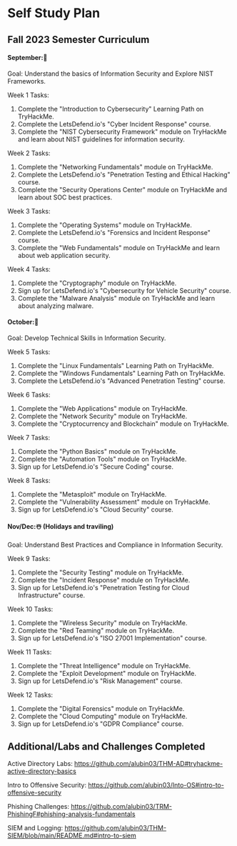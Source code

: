 
# Self Study Plan
 <p align="center">
  
## Fall 2023 Semester Curriculum 

#### September:🍂
Goal: Understand the basics of Information Security and Explore NIST Frameworks.

Week 1 Tasks:
1. Complete the "Introduction to Cybersecurity" Learning Path on TryHackMe.
2. Complete the LetsDefend.io's "Cyber Incident Response" course.
3. Complete the "NIST Cybersecurity Framework" module on TryHackMe and learn about NIST guidelines for information security.

Week 2 Tasks:
1. Complete the "Networking Fundamentals" module on TryHackMe.
2. Complete the LetsDefend.io's "Penetration Testing and Ethical Hacking" course.
3. Complete the "Security Operations Center" module on TryHackMe and learn about SOC best practices.

Week 3 Tasks:
1. Complete the "Operating Systems" module on TryHackMe.
2. Complete the LetsDefend.io's "Forensics and Incident Response" course.
3. Complete the "Web Fundamentals" module on TryHackMe and learn about web application security.

Week 4 Tasks:
1. Complete the "Cryptography" module on TryHackMe.
2. Sign up for LetsDefend.io's "Cybersecurity for Vehicle Security" course.
3. Complete the "Malware Analysis" module on TryHackMe and learn about analyzing malware.

#### October:🎃
Goal: Develop Technical Skills in Information Security.

Week 5 Tasks:
1. Complete the "Linux Fundamentals" Learning Path on TryHackMe.
2. Complete the "Windows Fundamentals" Learning Path on TryHackMe.
3. Complete the LetsDefend.io's "Advanced Penetration Testing" course.

Week 6 Tasks:
1. Complete the "Web Applications" module on TryHackMe.
2. Complete the "Network Security" module on TryHackMe.
3. Complete the "Cryptocurrency and Blockchain" module on TryHackMe.

Week 7 Tasks:
1. Complete the "Python Basics" module on TryHackMe.
2. Complete the "Automation Tools" module on TryHackMe.
3. Sign up for LetsDefend.io's "Secure Coding" course.

Week 8 Tasks:
1. Complete the "Metasploit" module on TryHackMe.
2. Complete the "Vulnerability Assessment" module on TryHackMe.
3. Sign up for LetsDefend.io's "Cloud Security" course.

#### Nov/Dec:☃️ (Holidays and traviling)

Goal: Understand Best Practices and Compliance in Information Security.

Week 9 Tasks:
1. Complete the "Security Testing" module on TryHackMe.
2. Complete the "Incident Response" module on TryHackMe.
3. Sign up for LetsDefend.io's "Penetration Testing for Cloud Infrastructure" course.

Week 10 Tasks:
1. Complete the "Wireless Security" module on TryHackMe.
2. Complete the "Red Teaming" module on TryHackMe.
3. Sign up for LetsDefend.io's "ISO 27001 Implementation" course.

Week 11 Tasks:
1. Complete the "Threat Intelligence" module on TryHackMe.
2. Complete the "Exploit Development" module on TryHackMe.
3. Sign up for LetsDefend.io's "Risk Management" course.

Week 12 Tasks:
1. Complete the "Digital Forensics" module on TryHackMe.
2. Complete the "Cloud Computing" module on TryHackMe.
3. Sign up for LetsDefend.io's "GDPR Compliance" course.





## Additional/Labs and Challenges Completed 

Active Directory Labs: https://github.com/alubin03/THM-AD#tryhackme-active-directory-basics

Intro to Offensive Security: https://github.com/alubin03/Into-OS#intro-to-offensive-security

Phishing Challenges: https://github.com/alubin03/TRM-PhishingF#phishing-analysis-fundamentals

SIEM and Logging: https://github.com/alubin03/THM-SIEM/blob/main/README.md#intro-to-siem

